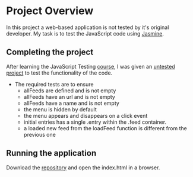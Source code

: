 # Project Overview

In this project a web-based application is not tested by it's original developer. My task is to test the JavaScript code using [Jasmine](https://jasmine.github.io/).

## Completing the project

After learning the JavaScript Testing [course](https://www.udacity.com/course/ud549), I was given an [untested project](http://github.com/udacity/frontend-nanodegree-feedreader) to test the functionality of the code.

* The required tests are to ensure
    - allFeeds are defined and is not empty
    - allFeeds have an url and is not empty
    - allFeeds have a name and is not empty
    - the menu is hidden by default
    - the menu appears and disappears on a click event
    - initial entries has a single .entry within the .feed container.
    - a loaded new feed from the loadFeed function is different from the previous one

## Running the application

Download the [repository](https://github.com/deegavs/frontend-nanodegree-feedreader) and open the index.html in a browser.
